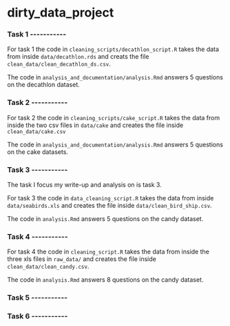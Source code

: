 # dirty_data_project

### Task 1 -----------

For task 1 the code in `cleaning_scripts/decathlon_script.R` takes the data from 
inside `data/decathlon.rds` and creats the file `clean_data/clean_decathlon_ds.csv`.

The code in `analysis_and_documentation/analysis.Rmd` answers 5 questions
on the decathlon dataset.

### Task 2 -----------

For task 2 the code in `cleaning_scripts/cake_script.R` takes the data from
inside the two csv files in `data/cake` and creates the file inside 
`clean_data/cake.csv` 

The code in `analysis_and_documentation/analysis.Rmd` answers 5 questions on 
the cake datasets. 

### Task 3 -----------

The task I focus my write-up and analysis on is task 3.

For task 3 the code in `data_cleaning_script.R` takes the data from inside `data/seabirds.xls` and creates the file inside `data/clean_bird_ship.csv`.

The code in `analysis.Rmd` answers 5 questions on the candy dataset.

### Task 4 -----------

For task 4 the code in `cleaning_script.R` takes the data from inside the three 
xls files in `raw_data/` and creates the file inside 
`clean_data/clean_candy.csv`.

The code in `analysis.Rmd` answers 8 questions on the candy dataset.

### Task 5 -----------


### Task 6 -----------



